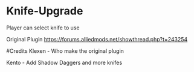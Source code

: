 # Knife-Upgrade
Player can select knife to use

Original Plugin
https://forums.alliedmods.net/showthread.php?t=243254

#Credits
Klexen - Who make the original plugin

Kento - Add Shadow Daggers and more knifes
